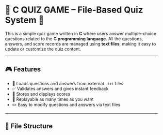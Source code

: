 # 🧠 C QUIZ GAME – File-Based Quiz System 📘

This is a simple quiz game written in **C** where users answer multiple-choice questions related to the **C programming language**. All the questions, answers, and score records are managed using **text files**, making it easy to update or customize the quiz content.

---

## 🎮 Features

- 📄 Loads questions and answers from external `.txt` files  
- ✅ Validates answers and gives instant feedback  
- 💾 Stores and displays scores  
- 🔁 Replayable as many times as you want  
- ✏️ Easy to modify questions and answers via text files

---

## 📁 File Structure


